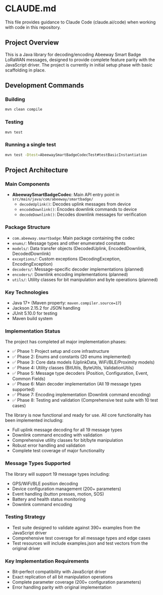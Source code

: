 # CLAUDE.md

This file provides guidance to Claude Code (claude.ai/code) when working with code in this repository.

## Project Overview

This is a Java library for decoding/encoding Abeeway Smart Badge LoRaWAN messages, designed to provide complete feature parity with the JavaScript driver. The project is currently in initial setup phase with basic scaffolding in place.

## Development Commands

### Building
```bash
mvn clean compile
```

### Testing
```bash
mvn test
```

### Running a single test
```bash
mvn test -Dtest=AbeewaySmartBadgeCodecTest#testBasicInstantiation
```

## Project Architecture

### Main Components

- **AbeewaySmartBadgeCodec**: Main API entry point in `src/main/java/com/abeeway/smartbadge/`
  - `decodeUplink()`: Decodes uplink messages from device
  - `encodeDownlink()`: Encodes downlink commands to device
  - `decodeDownlink()`: Decodes downlink messages for verification

### Package Structure
- `com.abeeway.smartbadge`: Main package containing the codec
- `enums/`: Message types and other enumerated constants
- `models/`: Data transfer objects (DecodedUplink, EncodedDownlink, DecodedDownlink)
- `exceptions/`: Custom exceptions (DecodingException, EncodingException)
- `decoders/`: Message-specific decoder implementations (planned)
- `encoders/`: Downlink encoding implementations (planned)
- `utils/`: Utility classes for bit manipulation and byte operations (planned)

### Key Technologies
- Java 17+ (Maven property: `maven.compiler.source=17`)
- Jackson 2.15.2 for JSON handling
- JUnit 5.10.0 for testing
- Maven build system

### Implementation Status
The project has completed all major implementation phases:
- ✅ Phase 1: Project setup and core infrastructure
- ✅ Phase 2: Enums and constants (20 enums implemented)
- ✅ Phase 3: Core data models (UplinkData, WiFi/BLE/Proximity models)
- ✅ Phase 4: Utility classes (BitUtils, ByteUtils, ValidationUtils)
- ✅ Phase 5: Message type decoders (Position, Configuration, Event, Common Fields)
- ✅ Phase 6: Main decoder implementation (All 19 message types supported)  
- ✅ Phase 7: Encoding implementation (Downlink command encoding)
- ✅ Phase 8: Testing and validation (Comprehensive test suite with 10 test cases)

The library is now functional and ready for use. All core functionality has been implemented including:
- Full uplink message decoding for all 19 message types
- Downlink command encoding with validation
- Comprehensive utility classes for bit/byte manipulation
- Robust error handling and validation
- Complete test coverage of major functionality

### Message Types Supported
The library will support 19 message types including:
- GPS/WiFi/BLE position decoding
- Device configuration management (200+ parameters)
- Event handling (button presses, motion, SOS)
- Battery and health status monitoring
- Downlink command encoding

### Testing Strategy
- Test suite designed to validate against 390+ examples from the JavaScript driver
- Comprehensive test coverage for all message types and edge cases
- Test resources will include examples.json and test vectors from the original driver

### Key Implementation Requirements
- Bit-perfect compatibility with JavaScript driver
- Exact replication of all bit manipulation operations
- Complete parameter coverage (200+ configuration parameters)
- Error handling parity with original implementation